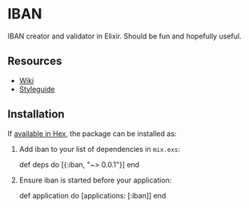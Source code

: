 # IBAN

IBAN creator and validator in Elixir.
Should be fun and hopefully useful.

## Resources
* [Wiki](https://en.wikipedia.org/wiki/International_Bank_Account_Number)
* [Styleguide](http://elixir.community/styleguide)

## Installation

If [available in Hex](https://hex.pm/docs/publish), the package can be installed as:

  1. Add iban to your list of dependencies in `mix.exs`:

        def deps do
          [{:iban, "~> 0.0.1"}]
        end

  2. Ensure iban is started before your application:

        def application do
          [applications: [:iban]]
        end
